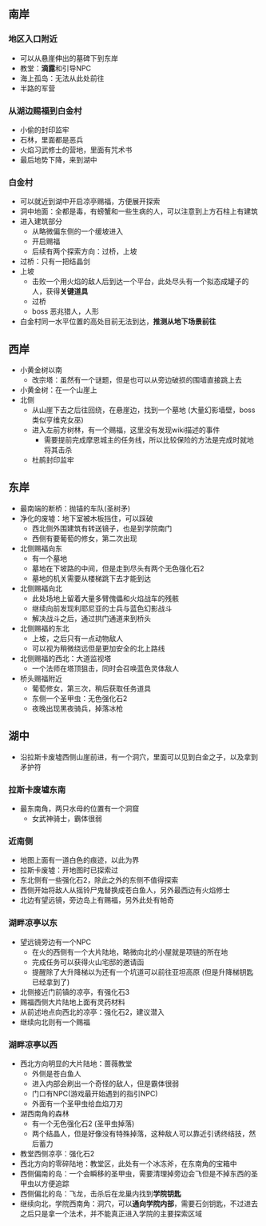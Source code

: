 ## 南岸
### 地区入口附近
- 可以从悬崖伸出的墓碑下到东岸
- 教堂：**滴露**和引导NPC
- 海上孤岛：无法从此处前往
- 半路的军营

### 从湖边赐福到白金村
- 小偷的封印监牢
- 石林，里面都是恶兵
- 火焰习武修士的营地，里面有咒术书
- 最后地势下降，来到湖中

### 白金村
- 可以就近到湖中开启凉亭赐福，方便展开探索
- 洞中地面：全都是毒，有螃蟹和一些生病的人，可以注意到上方石柱上有建筑
- 进入建筑部分
	- 从略微偏东侧的一个缓坡进入
	- 开启赐福
	- 后续有两个探索方向：过桥，上坡
- 过桥：只有一把结晶剑
- 上坡
	- 击败一个用火焰的敌人后到达一个平台，此处尽头有一个拟态成罐子的人，获得**关键道具**
	- 过桥
	- boss 恶兆猎人，人形
- 白金村同一水平位置的高处目前无法到达，**推测从地下场景前往**

## 西岸
- 小黄金树以南
	- 改宗塔：虽然有一个谜题，但是也可以从旁边破损的围墙直接跳上去
- 小黄金树：在一个山崖上
- 北侧
	- 从山崖下去之后往回绕，在悬崖边，找到一个墓地 (大量幻影墙壁，boss类似亨维克女巫)
	- 进入左前方树林，有一个赐福，这里没有发现wiki描述的事件
		- 需要提前完成摩恩城主的任务线，所以比较保险的方法是完成时就地将其击杀
	- 杜鹃封印监牢

## 东岸
- 最南端的断桥：抛锚的车队(圣树矛)
- 净化的废墟：地下室被木板挡住，可以踩破
	- 西北侧外围建筑有转送镜子，也是到学院南门
	- 西侧有要葡萄的修女，第二次出现
- 北侧赐福向东
	- 有一个墓地
	- 墓地在下坡路的中间，但是走到尽头有两个无色强化石2
	- 墓地的机关需要从楼梯跳下去才能到达
- 北侧赐福向北
	- 此处场地上留着大量多臂傀儡和火焰战车的残骸
	- 继续向前发现利耶尼亚的士兵与蓝色幻影战斗
	- 解决战斗之后，通过拱门通道来到桥头
- 北侧赐福的东北
	- 上坡，之后只有一点动物敌人
	- 可以视为稍微绕远但是更加安全的北上路线
- 北侧赐福的西北：大道监视塔
	- 一个法师在塔顶狙击，同时会召唤蓝色灵体敌人
- 桥头赐福附近
	- 葡萄修女，第三次，稍后获取任务道具
	- 东侧一个圣甲虫：无色强化石2
	- 夜晚出现黑夜骑兵，掉落冰枪

## 湖中
- 沿拉斯卡废墟西侧山崖前进，有一个洞穴，里面可以见到白金之子，以及拿到矛护符

### 拉斯卡废墟东南
- 最东南角，两只水母的位置有一个洞窟
	- 女武神骑士，霸体很弱

### 近南侧
- 地图上面有一道白色的痕迹，以此为界
- 拉斯卡废墟：开地图时已探索过
- 东北侧有一些强化石2，除此之外的东侧不值得探索
- 西侧开始将敌人从摇铃尸鬼替换成苍白鱼人，另外最西边有火焰修士
- 北边有望远镜，旁边岛上有赐福，另外此处有帕奇

### 湖畔凉亭以东
- 望远镜旁边有一个NPC
	- 在火的西侧有一个大片陆地，略微向北的小屋就是项链的所在地
	- 完成任务可以获得火山宅邸的邀请函
	- 提醒除了大升降梯以为还有一个坑道可以前往亚坦高原 (但是升降梯钥匙已经拿到了)
- 北侧接近门前镇的凉亭，有强化石3
- 赐福西侧大片陆地上面有灵药材料
- 从前述地点向西北的凉亭：强化石2，建议潜入
- 继续向北则有一个赐福

### 湖畔凉亭以西
- 西北方向明显的大片陆地：蔷薇教堂
	- 外侧是苍白鱼人
	- 进入内部会刷出一个奇怪的敌人，但是霸体很弱
	- 门口有NPC(游戏最开始遇到的指引NPC)
	- 外面有一个圣甲虫给血焰刀刃
- 湖西南角的森林
	- 有一个无色强化石2 (圣甲虫掉落)
	- 两个结晶人，但是好像没有特殊掉落，这种敌人可以靠近引诱终结技，然后蓄力
- 教堂西侧凉亭：强化石2
- 西北方向的零碎陆地：教堂区，此处有一个冰冻斧，在东南角的宝箱中
- 西侧偏南的岛：一个会瞬移的圣甲虫，需要清理掉旁边会飞但是不掉东西的圣甲虫以方便追踪
- 西侧偏北的岛：飞龙，击杀后在龙巢内找到**学院钥匙**
- 继续向北，学院西南角：洞穴，可以**通向学院内部**，需要石剑钥匙，不过进去之后只是拿一个法术，并不能真正进入学院的主要探索区域
